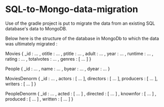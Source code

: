 # SQL-to-Mongo-data-migration
Use of the gradle project is put to migrate the data from an existing SQL database's data to MongoDB.

Below here is the structure of the database in MongoDb to which the data was ultimately migrated : 

Movies 
{
_id : … ,
otitle : … ,
ptitle : … ,
adult : … ,
year : … ,
runtime : … ,
rating : … ,
totalvotes : … ,
genres : [ … ]
}

People
{
_id : … ,
name : … ,
byear : … ,
dyear : …
}

MoviesDenorm 
{
_id : … ,
actors : [ … ],
directors : [ … ],
producers : [ … ],
writers : [ … ]
}

PeopleDenorm
{
_id : … ,
acted : [ … ] ,
directed : [ … ] ,
knownfor : [ … ] ,
produced : [ … ] ,
written : [ … ]
}
